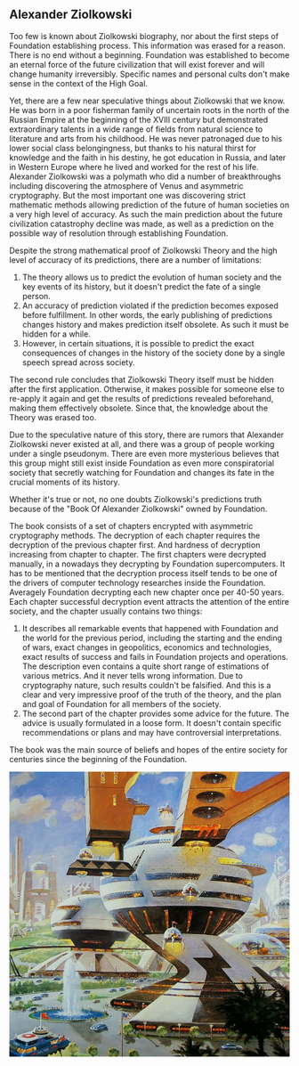 ## Alexander Ziolkowski

Too few is known about Ziolkowski biography, nor about the first steps of Foundation establishing process. This information was erased for a reason. There is no end without a beginning. Foundation was established to become an eternal force of the future civilization that will exist forever and will change humanity irreversibly. Specific names and personal cults don't make sense in the context of the High Goal.

Yet, there are a few near speculative things about Ziolkowski that we know. He was born in a poor fisherman family of uncertain roots in the north of the Russian Empire at the beginning of the XVIII century but demonstrated extraordinary talents in a wide range of fields from natural science to literature and arts from his childhood. He was never patronaged due to his lower social class belongingness, but thanks to his natural thirst for knowledge and the faith in his destiny, he gоt education in Russia, and later in Western Europe where he lived and worked for the rest of his life. Alexander Ziolkowski was a polymath who did a number of breakthroughs including discovering the atmosphere of Venus and asymmetric cryptography. But the most important one was discovering strict mathematic methods allowing prediction of the future of human societies on a very high level of accuracy. As such the main prediction about the future civilization catastrophy decline was made, as well as a prediction on the possible way of resolution through establishing Foundation.

Despite the strong mathematical proof of Ziolkowski Theory and the high level of accuracy of its predictions, there are a number of limitations:

1. The theory allows us to predict the evolution of human society and the key events of its history, but it doesn't predict the fate of a single person.
2. An accuracy of prediction violated if the prediction becomes exposed before fulfillment. In other words, the early publishing of predictions changes history and makes prediction itself obsolete. As such it must be hidden for a while.
3. However, in certain situations, it is possible to predict the exact consequences of changes in the history of the society done by a single speech spread across society.

The second rule concludes that Ziolkowski Theory itself must be hidden after the first application. Otherwise, it makes possible for someone else to re-apply it again and get the results of predictions revealed beforehand, making them effectively obsolete. Since that, the knowledge about the Theory was erased too.

Due to the speculative nature of this story, there are rumors that Alexander Ziolkowski never existed at all, and there was a group of people working under a single pseudonym. There are even more mysterious believes that this group might still exist inside Foundation as even more conspiratorial society that secretly watching for Foundation and changes its fate in the crucial moments of its history.

Whether it's true or not, no one doubts Ziolkowski's predictions truth because of the "Book Of Alexander Ziolkowski" owned by Foundation.

The book consists of a set of chapters encrypted with asymmetric cryptography methods. The decryption of each chapter requires the decryption of the previous chapter first. And hardness of decryption increasing from chapter to chapter. The first chapters were decrypted manually, in a nowadays they decrypting by Foundation supercomputers. It has to be mentioned that the decryption process itself tends to be one of the drivers of computer technology researches inside the Foundation. Averagely Foundation decrypting each new chapter once per 40-50 years. Each chapter successful decryption event attracts the attention of the entire society, and the chapter usually contains two things:

1. It describes all remarkable events that happened with Foundation and the world for the previous period, including the starting and the ending of wars, exact changes in geopolitics, economics and technologies, exact results of success and fails in Foundation projects and operations. The description even contains a quite short range of estimations of various metrics. And it never tells wrong information. Due to cryptography nature, such results couldn't be falsified. And this is a clear and very impressive proof of the truth of the theory, and the plan and goal of Foundation for all members of the society.
2. The second part of the chapter provides some advice for the future. The advice is usually formulated in a loose form. It doesn't contain specific recommendations or plans and may have controversial interpretations.

The book was the main source of beliefs and hopes of the entire society for centuries since the beginning of the Foundation.

![Alexander Ziolkowski Prophecy](../../images/retrofuturism2.jpg)
